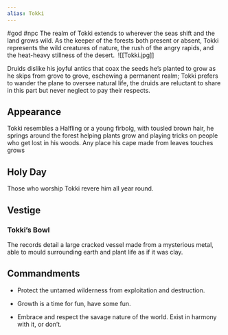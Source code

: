 ```yaml
---
alias: Tokki
---
```


#god #npc 
The realm of Tokki extends to wherever the seas shift and the land grows wild. As the keeper of the forests both present or absent, Tokki represents the wild creatures of nature, the rush of the angry rapids, and the heat-heavy stillness of the desert. 
<span class="rightimg"><span class="smallimg">![[Tokki.jpg]]</span></span>

Druids dislike his joyful antics that coax the seeds he’s planted to grow as he skips from grove to grove, eschewing a permanent realm; Tokki prefers to wander the plane to oversee natural life, the druids are reluctant to share in this part but never neglect to pay their respects.

  

## Appearance

Tokki resembles a Halfling or a young firbolg, with tousled brown hair, he springs around the forest helping plants grow and playing tricks on people who get lost in his woods. Any place his cape made from leaves touches grows

  

## Holy Day

Those who worship Tokki revere him all year round.

  
## Vestige
### Tokki’s Bowl

The records detail a large cracked vessel made from a mysterious metal, able to mould surrounding earth and plant life as if it was clay. 


## Commandments

-   Protect the untamed wilderness from exploitation and destruction.
    
-   Growth is a time for fun, have some fun.
    
-   Embrace and respect the savage nature of the world. Exist in harmony with it, or don’t.
    